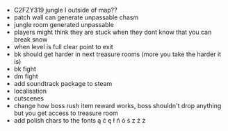 * C2FZY319 jungle I outside of map??
* patch wall can generate unpassable chasm
* jungle room generated unpassable
* players might think they are stuck when they dont know that you can break snow
* when level is full clear point to exit
* bk should get harder in next treasure rooms (more you take the harder it is)
* bk fight
* dm fight
* add soundtrack package to steam 
* localisation
* cutscenes
* change how boss rush item reward works, boss shouldn't drop anything but you get access to treasure room
* add polish chars to the fonts ą ć ę ł ń ó ś z ź ż